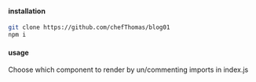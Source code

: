 
#### installation
```bash
git clone https://github.com/chefThomas/blog01
npm i
```


#### usage
Choose which component to render by un/commenting imports in index.js


